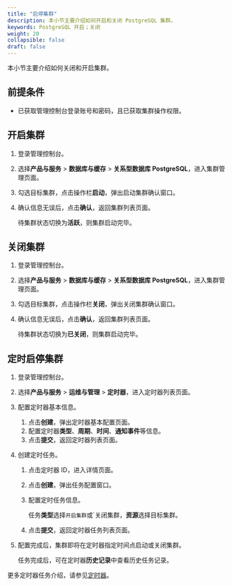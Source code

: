 ```yaml
---
title: "启停集群"
description: 本小节主要介绍如何开启和关闭 PostgreSQL 集群。 
keywords: PostgreSQL 开启；关闭
weight: 20
collapsible: false
draft: false
---
```




本小节主要介绍如何关闭和开启集群。

## 前提条件

- 已获取管理控制台登录账号和密码，且已获取集群操作权限。

## 开启集群

1. 登录管理控制台。
2. 选择**产品与服务** > **数据库与缓存** > **关系型数据库 PostgreSQL**，进入集群管理页面。
3. 勾选目标集群，点击操作栏**启动**，弹出启动集群确认窗口。
4. 确认信息无误后，点击**确认**，返回集群列表页面。

   待集群状态切换为**活跃**，则集群启动完毕。

## 关闭集群

1. 登录管理控制台。
2. 选择**产品与服务** > **数据库与缓存** > **关系型数据库 PostgreSQL**，进入集群管理页面。
3. 勾选目标集群，点击操作栏**关闭**，弹出关闭集群确认窗口。
4. 确认信息无误后，点击**确认**，返回集群列表页面。

   待集群状态切换为**已关闭**，则集群启动完毕。

## 定时启停集群

1. 登录管理控制台。
2. 选择**产品与服务** > **运维与管理** > **定时器**，进入定时器列表页面。
3. 配置定时器基本信息。
   
   1. 点击**创建**，弹出定时器基本配置页面。
   2. 配置定时器**类型**、**周期**、**时间**、**通知事件**等信息。
   3. 点击**提交**，返回定时器列表页面。

4. 创建定时任务。
   
   1. 点击定时器 ID，进入详情页面。
   2. 点击**创建**，弹出任务配置窗口。
   3. 配置定时任务信息。
   
      任务**类型**选择`开启集群`或`关闭集群，**资源**选择目标集群。

   4. 点击**提交**，返回定时器任务列表页面。

5. 配置完成后，集群即将在定时器指定时间点启动或关闭集群。

   任务完成后，可在定时器**历史记录**中查看历史任务记录。

更多定时器任务介绍，请参见[定时器](../../../../../operation/tools/manual/scheduler/)。
